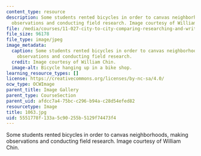 ```yaml
---
content_type: resource
description: Some students rented bicycles in order to canvas neighborhoods, making
  observations and conducting field research. Image courtesy of William Chin.
file: /media/courses/11-027-city-to-city-comparing-researching-and-writing-about-cities-new-orleans-spring-2011/5551778f133a5c90255b5129f74473f4_1063.jpg
file_size: 96178
file_type: image/jpeg
image_metadata:
  caption: Some students rented bicycles in order to canvas neighborhoods, making
    observations and conducting field research.
  credit: Image courtesy of William Chin.
  image-alt: Bicycle hanging up in a bike shop.
learning_resource_types: []
license: https://creativecommons.org/licenses/by-nc-sa/4.0/
ocw_type: OCWImage
parent_title: Image Gallery
parent_type: CourseSection
parent_uid: afdcc7a4-75bc-c296-b94a-c28d54efed82
resourcetype: Image
title: 1063.jpg
uid: 5551778f-133a-5c90-255b-5129f74473f4
---
```

Some students rented bicycles in order to canvas neighborhoods, making observations and conducting field research. Image courtesy of William Chin.